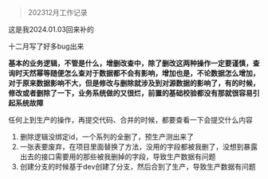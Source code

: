 > 202312月工作记录

这是我2024.01.03回来补的

十二月写了好多bug出来

**基本的业务逻辑，不管是什么，增删改查中，除了删改这两种操作一定要谨慎，查询时天然幂等随便怎么查对于数据都不会有影响，增加也是，不论数据怎么增加，对于原来数据影响不大，但是修改与删除就涉及到对源数据的影响了，有的时候，修改或者删除了一下，业务系统做的又很烂，前置的基础校验都没有那就很容易引起系统故障**

任何上到生产的操作，再提交代码、合并的时候，都要查看一下会提交什么内容

1. 删除逻辑没绑定id，一个系列的全删了，预生产测出来了 
2. 一张表要废弃，在项目里面替换了方法，没用的字段都被我删了，没想到暴露出去的接口需要用的那些被我删掉的字段，导致生产数据有问题
3. 创建分支的时候基于dev创建了分支，然后合到了生产，导致生产数据有问题